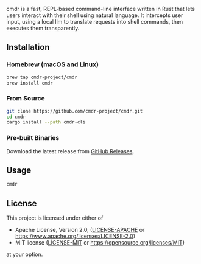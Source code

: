 cmdr is a fast, REPL-based command-line interface written in Rust that lets users interact with their shell using natural language. It intercepts user input, using a local llm to translate requests into shell commands, then executes them transparently.

## Installation

### Homebrew (macOS and Linux)

```bash
brew tap cmdr-project/cmdr
brew install cmdr
```

### From Source

```bash
git clone https://github.com/cmdr-project/cmdr.git
cd cmdr
cargo install --path cmdr-cli
```

### Pre-built Binaries

Download the latest release from [GitHub Releases](https://github.com/cmdr-project/cmdr/releases).

## Usage

```bash
cmdr
```

## License

This project is licensed under either of

 * Apache License, Version 2.0, ([LICENSE-APACHE](LICENSE-APACHE) or https://www.apache.org/licenses/LICENSE-2.0)
 * MIT license ([LICENSE-MIT](LICENSE-MIT) or https://opensource.org/licenses/MIT)

at your option.

